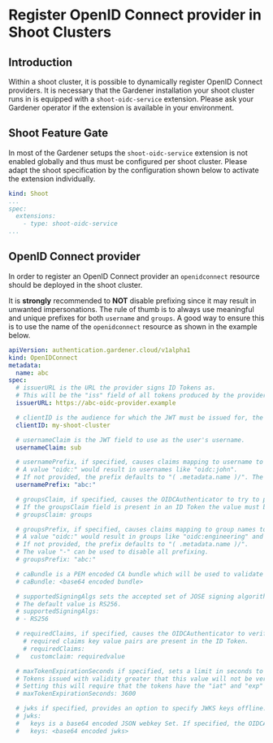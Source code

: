 # Register OpenID Connect provider in Shoot Clusters

## Introduction
Within a shoot cluster, it is possible to dynamically register OpenID Connect providers. It is necessary that the Gardener installation your shoot cluster runs in is equipped with a `shoot-oidc-service` extension. Please ask your Gardener operator if the extension is available in your environment.

## Shoot Feature Gate

In most of the Gardener setups the `shoot-oidc-service` extension is not enabled globally and thus must be configured per shoot cluster. Please adapt the shoot specification by the configuration shown below to activate the extension individually.

```yaml
kind: Shoot
...
spec:
  extensions:
    - type: shoot-oidc-service
...
```

## OpenID Connect provider

In order to register an OpenID Connect provider an `openidconnect` resource should be deployed in the shoot cluster.


It is **strongly** recommended to **NOT** disable prefixing since it may result in unwanted impersonations. The rule of thumb is to always use meaningful and unique prefixes for both `username` and `groups`. A good way to ensure this is to use the name of the `openidconnect` resource as shown in the example below.

```yaml
apiVersion: authentication.gardener.cloud/v1alpha1
kind: OpenIDConnect
metadata:
  name: abc
spec:
  # issuerURL is the URL the provider signs ID Tokens as.
  # This will be the "iss" field of all tokens produced by the provider and is used for configuration discovery.
  issuerURL: https://abc-oidc-provider.example

  # clientID is the audience for which the JWT must be issued for, the "aud" field.
  clientID: my-shoot-cluster

  # usernameClaim is the JWT field to use as the user's username.
  usernameClaim: sub

  # usernamePrefix, if specified, causes claims mapping to username to be prefix with the provided value.
  # A value "oidc:" would result in usernames like "oidc:john".
  # If not provided, the prefix defaults to "( .metadata.name )/". The value "-" can be used to disable all prefixing.
  usernamePrefix: "abc:"

  # groupsClaim, if specified, causes the OIDCAuthenticator to try to populate the user's groups with an ID Token field.
  # If the groupsClaim field is present in an ID Token the value must be a string or list of strings.
  # groupsClaim: groups

  # groupsPrefix, if specified, causes claims mapping to group names to be prefixed with the value.
  # A value "oidc:" would result in groups like "oidc:engineering" and "oidc:marketing".
  # If not provided, the prefix defaults to "( .metadata.name )/".
  # The value "-" can be used to disable all prefixing.
  # groupsPrefix: "abc:"

  # caBundle is a PEM encoded CA bundle which will be used to validate the OpenID server's certificate. If unspecified, system's trusted certificates are used.
  # caBundle: <base64 encoded bundle>

  # supportedSigningAlgs sets the accepted set of JOSE signing algorithms that can be used by the provider to sign tokens.
  # The default value is RS256.
  # supportedSigningAlgs:
  # - RS256

  # requiredClaims, if specified, causes the OIDCAuthenticator to verify that all the
	# required claims key value pairs are present in the ID Token.
	# requiredClaims:
  #   customclaim: requiredvalue

  # maxTokenExpirationSeconds if specified, sets a limit in seconds to the maximum validity duration of a token.
  # Tokens issued with validity greater that this value will not be verified.
  # Setting this will require that the tokens have the "iat" and "exp" claims.
  # maxTokenExpirationSeconds: 3600

  # jwks if specified, provides an option to specify JWKS keys offline.
  # jwks:
  #   keys is a base64 encoded JSON webkey Set. If specified, the OIDCAuthenticator skips the request to the issuer's jwks_uri endpoint to retrieve the keys.
  #   keys: <base64 encoded jwks>
```
